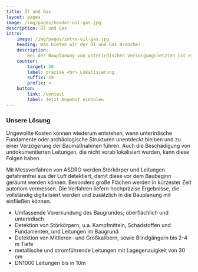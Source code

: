 ```yaml
---
title: Öl und Gas
layout: pages
image: /img/pages/header-oil-gas.jpg
description: Öl und Gas
intro:
    image: /img/pages/intro-oil-gas.jpg
    heading: Was bieten wir der Öl und Gas Branche?
    description:
        Bei der Bauplanung von unterirdischen Versorgungsnetzten ist eine fachgemäße Vorerkundung des Baugrundes ein wesentlicher Bestandteil, um die Sicherheit während der Baumaßnahmen zu gewährleisten und ungewollten Kosten zu verhindern. Die Sicherheit auf der Baustelle kann beispielsweise durch unentdeckte Munitionsaltlasten gefährdet werden.
    counter:
        target: 30
        label: präzise <br> Lokalisierung
        suffix: cm
        prefix: <
    button:
        link: /contact
        label: Jetzt Angebot einholen
---
```


### Unsere Lösung

Ungewollte Kosten können wiederum entstehen, wenn unterirdische Fundamente oder archäologische Strukturen unentdeckt bleiben und zu einer Verzögerung der Baumaßnahmen führen. Auch die Beschädigung von undokumentierten Leitungen, die nicht vorab lokalisiert wurden, kann diese Folgen haben.

Mit Messverfahren von ASDRO werden Störkörper und Leitungen gefahrenfrei aus der Luft detektiert, damit diese vor dem Baubeginn geräumt werden können. Besonders große Flächen werden in kürzester Zeit autonom vermessen. Die Verfahren liefern hochpräzise Ergebnisse, die vollständig digitalisiert werden und zusätzlich in die Bauplanung mit einfließen können.

+ Umfassende Vorerkundung des Baugrundes; oberflächlich und unterirdisch
+ Detektion von Störkörpern, u.a. Kampfmitteln, Schadstoffen und Fundamenten, und Leitungen im Baugrund
+ Detektion von Mittleren- und Großkalibern, sowie Blindgängern bis 2-4 m Tiefe
+ metallische und stromführende Leitungen mit Lagegenauigkeit von 30 cm
+ DN1000 Leitungen bis in 10m